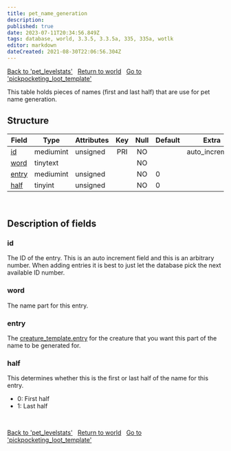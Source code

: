 ```yaml
---
title: pet_name_generation
description: 
published: true
date: 2023-07-11T20:34:56.849Z
tags: database, world, 3.3.5, 3.3.5a, 335, 335a, wotlk
editor: markdown
dateCreated: 2021-08-30T22:06:56.304Z
---
```


<a href="https://trinitycore.info/en/database/335/world/pet_levelstats" class="mt-5 v-btn v-btn--depressed v-btn--flat v-btn--outlined theme--light v-size--default darkblue--text text--lighten-3"><span class="v-btn__content"><i aria-hidden="true" class="v-icon notranslate v-icon--left mdi mdi-arrow-left theme--light"></i><span>Back to 'pet_levelstats'</span></span></a>&nbsp;&nbsp;&nbsp;<a href="https://trinitycore.info/en/database/335/world/home" class="mt-5 v-btn v-btn--depressed v-btn--flat v-btn--outlined theme--light v-size--default darkblue--text text--lighten-3"><span class="v-btn__content"><i aria-hidden="true" class="v-icon notranslate v-icon--left mdi mdi-home-outline theme--light"></i><span>Return to world</span></span></a>&nbsp;&nbsp;&nbsp;<a href="https://trinitycore.info/en/database/335/world/pickpocketing_loot_template" class="mt-5 v-btn v-btn--depressed v-btn--flat v-btn--outlined theme--light v-size--default darkblue--text text--lighten-3"><span class="v-btn__content"><span>Go to 'pickpocketing_loot_template'</span><i aria-hidden="true" class="v-icon notranslate v-icon--right mdi mdi-arrow-right theme--light"></i></span></a>

This table holds pieces of names (first and last half) that are use for pet name generation.

## Structure

| Field | Type | Attributes | Key | Null | Default | Extra | Comment |
| --- | --- | --- | :---: | :---: | --- | --- | --- |
| [id](#id) | mediumint | unsigned | PRI | NO |  | auto_increment |  |
| [word](#word) | tinytext |  |  | NO |  |  |  |
| [entry](#entry) | mediumint | unsigned |  | NO | 0 |  |  |
| [half](#half) | tinyint | unsigned |  | NO | 0 |  |  |
&nbsp;
## Description of fields

### id
The ID of the entry. This is an auto increment field and this is an arbitrary number. When adding entries it is best to just let the database pick the next available ID number.
&nbsp;

### word
The name part for this entry.
&nbsp;

### entry
The [creature_template.entry](../world/creature_template#entry) for the creature that you want this part of the name to be generated for.
&nbsp;

### half
This determines whether this is the first or last half of the name for this entry.
* 0: First half
* 1: Last half
    
&nbsp;

<a href="https://trinitycore.info/en/database/335/world/pet_levelstats" class="mt-5 v-btn v-btn--depressed v-btn--flat v-btn--outlined theme--light v-size--default darkblue--text text--lighten-3"><span class="v-btn__content"><i aria-hidden="true" class="v-icon notranslate v-icon--left mdi mdi-arrow-left theme--light"></i><span>Back to 'pet_levelstats'</span></span></a>&nbsp;&nbsp;&nbsp;<a href="https://trinitycore.info/en/database/335/world/home" class="mt-5 v-btn v-btn--depressed v-btn--flat v-btn--outlined theme--light v-size--default darkblue--text text--lighten-3"><span class="v-btn__content"><i aria-hidden="true" class="v-icon notranslate v-icon--left mdi mdi-home-outline theme--light"></i><span>Return to world</span></span></a>&nbsp;&nbsp;&nbsp;<a href="https://trinitycore.info/en/database/335/world/pickpocketing_loot_template" class="mt-5 v-btn v-btn--depressed v-btn--flat v-btn--outlined theme--light v-size--default darkblue--text text--lighten-3"><span class="v-btn__content"><span>Go to 'pickpocketing_loot_template'</span><i aria-hidden="true" class="v-icon notranslate v-icon--right mdi mdi-arrow-right theme--light"></i></span></a>

